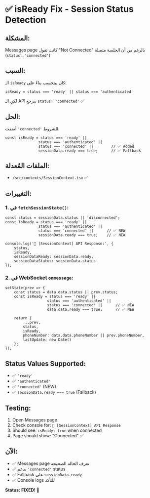 # ✅ isReady Fix - Session Status Detection

## المشكلة:
Messages page كانت تقول "Not Connected" بالرغم من أن الجلسة متصلة (`status: 'connected'`)

## السبب:
الـ `isReady` كان بيتحسب بناءً على:
```tsx
isReady = status === 'ready' || status === 'authenticated'
```

لكن الـ API بيرجع `status: 'connected'` ✅

## الحل:
أضفت `'connected'` للشروط:

```tsx
const isReady = status === 'ready' || 
               status === 'authenticated' || 
               status === 'connected' ||        // ✅ Added
               sessionData.ready === true;      // ✅ Fallback
```

## الملفات المُعدلة:
- `/src/contexts/SessionContext.tsx` ✅

## التغييرات:

### 1. في `fetchSessionState()`:
```tsx
const status = sessionData.status || 'disconnected';
const isReady = status === 'ready' || 
               status === 'authenticated' || 
               status === 'connected' ||      // ✅ NEW
               sessionData.ready === true;    // ✅ NEW

console.log('🔄 [SessionContext] API Response:', {
    status,
    isReady,
    sessionDataReady: sessionData.ready,
    sessionDataStatus: sessionData.status
});
```

### 2. في WebSocket `onmessage`:
```tsx
setState(prev => {
    const status = data.data.status || prev.status;
    const isReady = status === 'ready' || 
                   status === 'authenticated' || 
                   status === 'connected' ||      // ✅ NEW
                   data.data.ready === true;      // ✅ NEW
    
    return {
        ...prev,
        status,
        isReady,
        phoneNumber: data.data.phoneNumber || prev.phoneNumber,
        lastUpdate: new Date()
    };
});
```

## Status Values Supported:
- ✅ `'ready'`
- ✅ `'authenticated'`
- ✅ `'connected'` (NEW)
- ✅ `sessionData.ready === true` (Fallback)

## Testing:
1. Open Messages page
2. Check console for: `🔄 [SessionContext] API Response`
3. Should see: `isReady: true` when connected
4. Page should show: "Connected" ✅

## الآن:
- ✅ Messages page تعرف الحالة الصحيحة
- ✅ يدعم `'connected'` status
- ✅ Fallback على `sessionData.ready`
- ✅ Console logs للتأكد

**Status: FIXED! 🎉**
